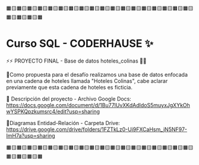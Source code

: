 🟧🟨🟧🟨🟧🟨🟧🟨🟧🟨🟧🟨🟧🟨🟧🟨🟧🟨🟧🟨🟧🟨🟧🟨🟧🟨🟧🟨🟧🟨🟧🟨🟧🟨🟧🟨🟧🟨🟧🟨🟧🟨🟧
# Curso SQL - CODERHAUSE ✨

⚡⚡ PROYECTO FINAL - Base de datos hoteles_colinas 🏨🏨

🔸Como propuesta para el desafío realizamos una base de datos enfocada en una cadena de hoteles llamada "Hoteles Colinas", cabe aclarar previamente que esta cadena de  hoteles es ficticia. 

🔸 Descripción del proyecto - Archivo Google Docs:  https://docs.google.com/document/d/1Bu77lUvXKdAdIdoS5muyxJgXYkOhwYSPKQpzkumsrc4/edit?usp=sharing

🔸Diagramas Entidad-Relación - Carpeta Drive: https://drive.google.com/drive/folders/1FZTkLz0-Ui9FXCaHsm_jN5NF97-ImH7a?usp=sharing

🟧🟨🟧🟨🟧🟨🟧🟨🟧🟨🟧🟨🟧🟨🟧🟨🟧🟨🟧🟨🟧🟨🟧🟨🟧🟨🟧🟨🟧🟨🟧🟨🟧🟨🟧🟨🟧🟨🟧🟨🟧🟨🟧



 
